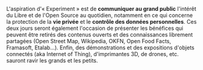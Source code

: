 L'aspiration d'« Experiment » est de **communiquer au grand public** l'intérêt du Libre et de l'Open Source au quotidien, notamment en ce qui concerne la protection de la **vie privée** et le **contrôle des données personnelles**. Ces deux jours seront également l'occasion de présenter les bénéfices qui peuvent être retirés des contenus ouverts et des connaissances librement partagées (Open Street Map, Wikipedia, OKFN, Open Food Facts, Framasoft, Etalab…). Enfin, des démonstrations et des expositions d'objets connectés (aka Internet of Thing), d'imprimantes 3D, de drones, etc. sauront ravir les grands et les petits.